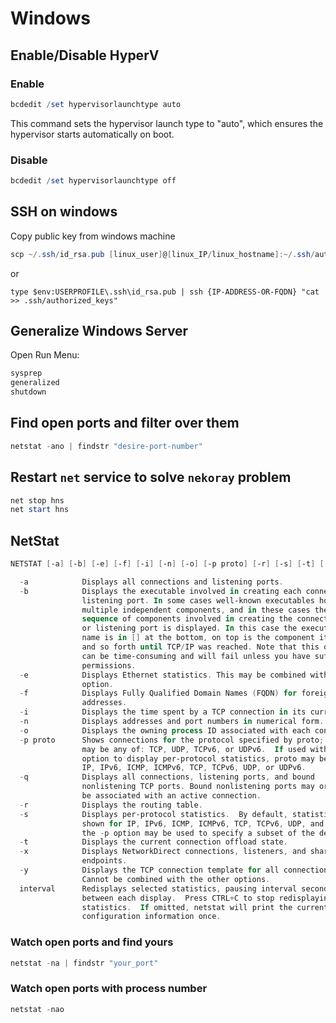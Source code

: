 # Windows

## Enable/Disable HyperV

### Enable

```powershell
bcdedit /set hypervisorlaunchtype auto
```

This command sets the hypervisor launch type to "auto", which ensures the hypervisor starts automatically on boot.

### Disable

```powershell
bcdedit /set hypervisorlaunchtype off
```

## SSH on windows

Copy public key from windows machine

```powershell
scp ~/.ssh/id_rsa.pub [linux_user]@[linux_IP/linux_hostname]:~/.ssh/authorized_keys
```

or

```pwsh
type $env:USERPROFILE\.ssh\id_rsa.pub | ssh {IP-ADDRESS-OR-FQDN} "cat >> .ssh/authorized_keys"
```

## Generalize Windows Server

Open Run Menu:

```powershell
sysprep
generalized
shutdown
```

## Find open ports and filter over them

```powershell
netstat -ano | findstr "desire-port-number"
```

## Restart `net` service to solve `nekoray` problem

```powershell
net stop hns
net start hns
```

## NetStat

```powershell
NETSTAT [-a] [-b] [-e] [-f] [-i] [-n] [-o] [-p proto] [-r] [-s] [-t] [-x] [-y] [interval]

  -a            Displays all connections and listening ports.
  -b            Displays the executable involved in creating each connection or
                listening port. In some cases well-known executables host
                multiple independent components, and in these cases the
                sequence of components involved in creating the connection
                or listening port is displayed. In this case the executable
                name is in [] at the bottom, on top is the component it called,
                and so forth until TCP/IP was reached. Note that this option
                can be time-consuming and will fail unless you have sufficient
                permissions.
  -e            Displays Ethernet statistics. This may be combined with the -s
                option.
  -f            Displays Fully Qualified Domain Names (FQDN) for foreign
                addresses.
  -i            Displays the time spent by a TCP connection in its current state.
  -n            Displays addresses and port numbers in numerical form.
  -o            Displays the owning process ID associated with each connection.
  -p proto      Shows connections for the protocol specified by proto; proto
                may be any of: TCP, UDP, TCPv6, or UDPv6.  If used with the -s
                option to display per-protocol statistics, proto may be any of:
                IP, IPv6, ICMP, ICMPv6, TCP, TCPv6, UDP, or UDPv6.
  -q            Displays all connections, listening ports, and bound
                nonlistening TCP ports. Bound nonlistening ports may or may not
                be associated with an active connection.
  -r            Displays the routing table.
  -s            Displays per-protocol statistics.  By default, statistics are
                shown for IP, IPv6, ICMP, ICMPv6, TCP, TCPv6, UDP, and UDPv6;
                the -p option may be used to specify a subset of the default.
  -t            Displays the current connection offload state.
  -x            Displays NetworkDirect connections, listeners, and shared
                endpoints.
  -y            Displays the TCP connection template for all connections.
                Cannot be combined with the other options.
  interval      Redisplays selected statistics, pausing interval seconds
                between each display.  Press CTRL+C to stop redisplaying
                statistics.  If omitted, netstat will print the current
                configuration information once.
```

### Watch open ports and find yours

```powershell
netstat -na | findstr "your_port"
```

### Watch open ports with process number

```powershell
netstat -nao
```
